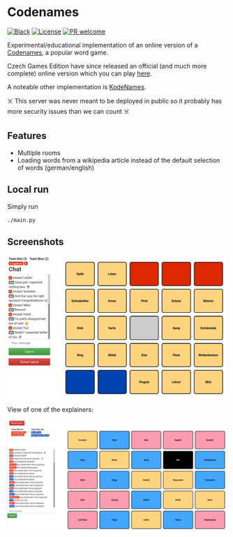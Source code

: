 # Codenames

[![Black](https://img.shields.io/badge/code%20style-black-000000.svg)](https://github.com/python/black)
[![License](https://img.shields.io/github/license/dieret/codenames.svg)](https://github.com/dieret/codenames/blob/master/LICENSE.txt)
[![PR welcome](https://img.shields.io/badge/PR-Welcome-%23FF8300.svg)](https://git-scm.com/book/en/v2/GitHub-Contributing-to-a-Project)

Experimental/educational implementation of an online version of a [Codenames](https://en.wikipedia.org/wiki/Codenames_(board_game)),
a popular word game.

Czech Games Edition have since released an official (and much more complete) online
version which you can play [here](https://codenames.game/).

A noteable other implementation is [KodeNames](https://github.com/ninjabunny/KodeNames).

☠️ This server was never meant to be deployed in public so it probably has more security issues than we can count ☠️

## Features

* Multiple rooms
* Loading words from a wikipedia article instead of the default selection of words (german/english)

## Local run

Simply run

```bash
./main.py
```

## Screenshots

![default view](readme_assets/codenames.png)

View of one of the explainers:

![codenames explainer](readme_assets/codenames_explainer.png)
